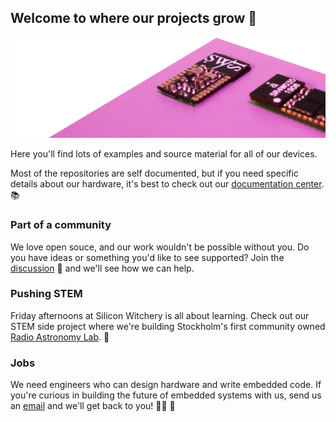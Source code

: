 ## Welcome to where our projects grow 🌱

![S1 Module](profile/s1-module-back.png)

Here you'll find lots of examples and source material for all of our devices.

Most of the repositories are self documented, but if you need specific details about our hardware, it's best to check out our [documentation center](https://docs.siliconwitchery.com). 📚

### Part of a community

We love open souce, and our work wouldn't be possible without you. Do you have ideas or something you'd like to see supported? Join the [discussion](https://github.com/siliconwitchery/.github/discussions) 💬 and we'll see how we can help.

### Pushing STEM

Friday afternoons at Silicon Witchery is all about learning. Check out our STEM side project where we're building Stockholm's first community owned [Radio Astronomy Lab](https://github.com/frihamnstorget-space-observatory). 🔭

### Jobs

We need engineers who can design hardware and write embedded code. If you're curious in building the future of embedded systems with us, send us an [email](mailto:info@siliconwitchery.com) and we'll get back to you! 🧑‍💻 💌
